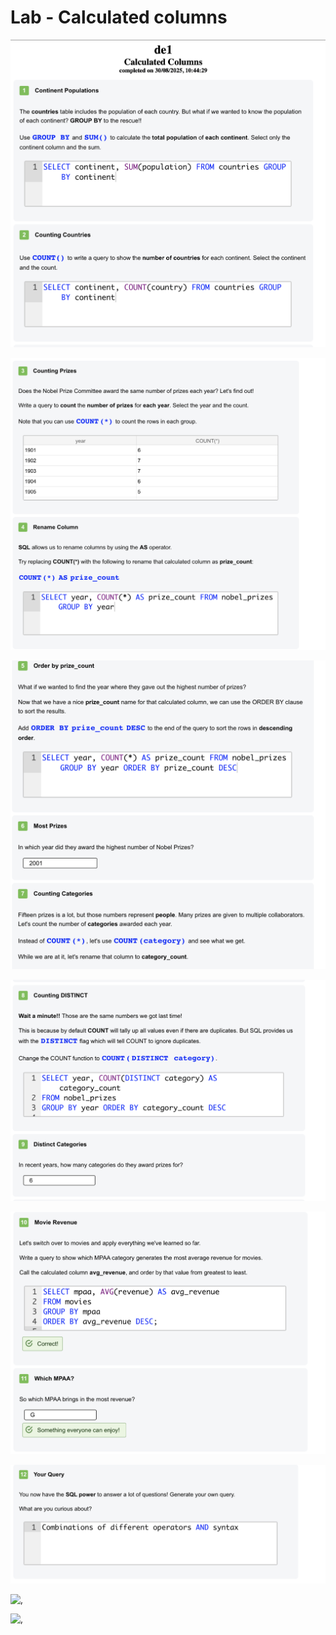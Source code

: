 # Lab - Calculated columns

![,](https://github.com/JemimaAnsaaku/DATA-ANALYTICS-TDM/blob/main/MODULE%206/Screenshot%202025-08-30%20at%2010.56.30.png)


![,](https://github.com/JemimaAnsaaku/DATA-ANALYTICS-TDM/blob/main/MODULE%206/Screenshot%202025-08-30%20at%2010.56.45.png)


![,](https://github.com/JemimaAnsaaku/DATA-ANALYTICS-TDM/blob/main/MODULE%206/Screenshot%202025-08-30%20at%2010.57.00.png)


![,](https://github.com/JemimaAnsaaku/DATA-ANALYTICS-TDM/blob/main/MODULE%206/Screenshot%202025-08-30%20at%2010.57.13.png)


![,](https://github.com/JemimaAnsaaku/DATA-ANALYTICS-TDM/blob/main/MODULE%206/Screenshot%202025-08-30%20at%2010.57.24.png)


![,](https://github.com/JemimaAnsaaku/DATA-ANALYTICS-TDM/blob/main/MODULE%206/Screenshot%202025-08-30%20at%2010.57.38.png)




![,]()


![,]()
